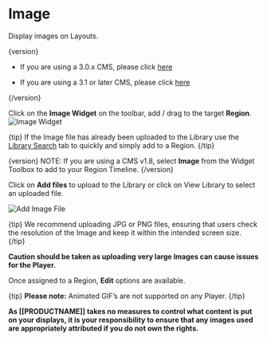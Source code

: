 <!--toc=widgets-->

# Image

Display images on Layouts.

{version}

- If you are using a 3.0.x CMS, please click [here](media_module_image_3.html)

- If you are using a 3.1 or later CMS, please click [here](media_module_image.html)

{/version}

Click on the **Image Widget** on the toolbar,  add / drag to the target **Region**.  ![Image Widget](img/v2_media_image_widget.png)

{tip}
If the Image file has already been uploaded to the Library use the [Library Search](layouts_library_search.html) tab to quickly and simply add to a Region.
{/tip}

{version}
NOTE: If you are using a CMS v1.8, select **Image** from the Widget Toolbox to add to your Region Timeline.
{/version}

Click on **Add files** to upload to the Library or click on View Library to select an uploaded file.

![Add Image File](img/v2_media_add_image.png)



{tip}
We recommend uploading JPG or PNG files, ensuring that users check the resolution of the Image and keep it within the intended screen size.
{/tip}

**Caution should be taken as uploading very large Images can cause issues for the Player.**

Once assigned to a Region, **Edit** options are available.

{tip}
**Please note:** Animated GIF’s are not supported on any Player.
{/tip}

**As [[PRODUCTNAME]] takes no measures to control what content is put on your displays, it is your responsibility to ensure that any images used are appropriately attributed if you do not own the rights.**
